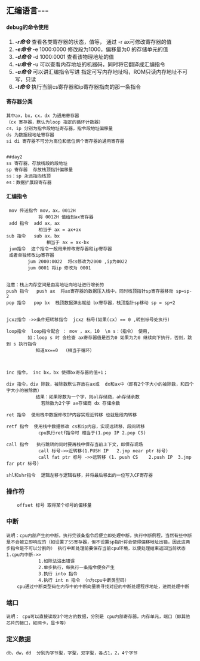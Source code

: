 ## 汇编语言---


#### debug的命令使用
1. ***-r命令***
    查看各类寄存器的状态，值等，
    通过 -r ax可修改寄存器的值
2. ***-e命令***
    -e 1000:0000 修改段为1000，偏移量为0 的存储单元的值
3. ***-d命令***
    -d 1000:0001 查看该物理地址的值
4. ***-u命令***
    -u 可以查看内存地址的机器码，同时将它翻译成汇编指令
5. ***-a命令***
    可以讲汇编指令写进 指定可写内存地址吗，ROM只读内存地址不可写，只读
6. ***-t命令***
    执行当前cs寄存器和ip寄存器指向的那一条指令
    
    
#### 寄存器分类
    其中ax，bx，cx，dx 为通用寄存器
	（cx 寄存器，默认为loop 指定的循环计数器）
    cs，ip 分别为指令段地址寄存器，指令段地址偏移量
    ds 为数据段地址寄存器
	si di 寄存器不可分为高位和低位俩个寄存器的通用寄存器
	
	
	##day2
    ss 寄存器，存放栈段的段地址
    sp 寄存器  存放栈顶指针偏移量
    ss：sp 永远指向栈顶
	es：数据扩展段寄存器



#### 汇编指令
     mov 传送指令 mov，ax，0012H
                将 0012H 值给到ax寄存器
     add 指令  add ax，ax
                相当于 ax = ax+ax
    sub 指令   sub ax，bx
                   相当于 ax = ax-bx
     jum指令  这个指令一般用来修改寄存器和ip寄存器
     或者单独修改ip寄存器
            jum 2000:0022  将cs修改为2000 ,ip为0022
            jum 0001 将ip 修改为 0001
			
	
	注意：栈上内存空间是由高地址向地址进行增长的
	push 指令   push ax  将ax寄存器的数据压入栈中，同时栈顶指针sp寄存器移动 sp=sp-2
    pop 指令   pop bx  栈顶数据弹出赋给 bx寄存器，栈顶指针sp移动 sp = sp+2
	
	
	jcxz指令 ->>条件短转移指令  jcxz 标号(如果(cx) == 0 ,转到标号处执行)
	
	loop指令  loop指令配合 ： mov ，ax，10  \n s：（指令） 使用,
            如：loop s 时 会检查 ax寄存器值是否为0 如果为为0 继续向下执行，否则，跳到 s 执行指令
               知道ax==0  （相当于循环）
               
               
     
    inc 指令， inc bx，bx 使得bx寄存器的值+1；
	
	div 指令，div 除数，被除数默认存放在ax或  dx和ax中（即有2个字大小的被除数，和四个字大小的被除数）
               结果：如果除数为一个字，则al存储商，ah存储余数
                 若除数为2个字 ax存储商 dx 存储余数
				 
	ret 指令  使用栈中数据修改IP内容实现近转移 也就是段内转移
	
	retf 指令  使用栈中数据修改 cs和ip内容，实现远转移，段间转移
				cpu执行retf指令时 相当于(1.pop IP 2.pop CS)
				
	call 指令   执行跳转的同时要再栈中保存当前上下文，即保存现场
				call 标号->>近转移(1.PUSH IP   2.jmp near ptr 标号)
				call fat ptr 标号 ->>远转移 (1. push CS    2.push IP  3.jmp far ptr 标号)

	shl和shr指令  逻辑左移与逻辑右移，并将最后移出的一位写入CF寄存器

				
###  操作符

		offset 标号 取得某个标号的偏移量

### 中断
	说明：cpu内部产生的中断，执行完该条指令后便立即处理中断，执行中断例程，当然有些中断是不会被立即响应的（如设置了SS寄存器，但不设置sp指针将会使得偏移地址出错，因此这两步指令是不可以分割的） 执行中断处理前要保存当前cpu环境，以便处理结束返回当前状态
	1.cpu内中断->>
				1.如除法溢出错误
				2.单步执行，每执行一条指令便会产生
				3.执行 into 指令
				4.执行 int n 指令 （n为cpu中断类型码）
		cpu通过中断类型码在内存中的中断向量表寻找对应的中断处理程序地址，进而处理中断

### 端口
	说明： cpu可以直接读取3个地方的数据，分别是 cpu内部寄存器，内存单元，端口（即其他芯片的接口，如网卡，显卡等）
	
	

### 定义数据
    db，dw，dd  分别为字节型，字型，双字型，各占1，2，4个字节
	

